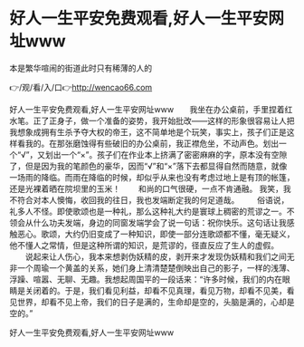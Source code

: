 # 好人一生平安免费观看,好人一生平安网址www
本是繁华喧闹的街道此时只有稀薄的人的

👉/观/看/入/口👉http://wencao66.com

好人一生平安免费观看,好人一生平安网址www　　我坐在办公桌前，手里捏着红水笔。正了正身子，做一个准备的姿势，我开始批改——这样的形象很容易让人把我想象成拥有生杀予夺大权的帝王，这不简单地是个玩笑，事实上，孩子们正是这样看我的。在那张磨蚀得有些破旧的办公桌前，我正襟危坐，不动声色。划出一个“√”，又划出一个“×”。孩子们在作业本上挤满了密密麻麻的字，原本没有空隙了，但是因为我的笔颜色的豪华，因而“√”和“×”落下去都显得自然而随意，就像一场雨的降临。而雨在降临的时候，却似乎从来也没有考虑过地上是有顶的帐篷，还是光裸着晒在院坝里的玉米！
　　和尚的口气很硬，一点不肯通融。
我笑，我不符合对本人懊悔，收回我的往日，我也发端断定我的何足道哉。
　　俗语说，礼多人不怪。即使歌颂也是一种礼，那么这种礼大约是寰球上稠密的荒谬之一。不领会从什么功夫发端，身边的同窗发端学会了说一句话：祝你快乐。这句话让我感触恶心。歌颂，大约仍旧变成了一种知识，即使一部分连歌颂都不懂，毫无疑义，他不懂人之常情，但是这种所谓的知识，是荒谬的，径直反应了生人的虚假。
　　说起来让人伤心，我本来想剥伪妖精的皮，剥开来才发现伪妖精和我们之间无非一个周瑜一个黄盖的关系，她们身上清清楚楚倒映出自己的影子，一样的浅薄、浮躁、喧嚣、无聊、无趣。我想起周国平的一段话来：“许多时候，我们的内在眼睛是关闭着的。于是，我们看见利益，却看不见真理，看见万物，却看不见美，看见世界，却看不见上帝，我们的日子是满的，生命却是空的，头脑是满的，心却是空的。”

好人一生平安免费观看,好人一生平安网址www
